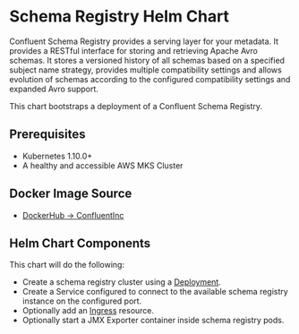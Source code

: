 # Schema Registry Helm Chart
Confluent Schema Registry provides a serving layer for your metadata. It provides a RESTful interface for storing and retrieving Apache Avro schemas. It stores a versioned history of all schemas based on a specified subject name strategy, provides multiple compatibility settings and allows evolution of schemas according to the configured compatibility settings and expanded Avro support.

This chart bootstraps a deployment of a Confluent Schema Registry.

## Prerequisites
* Kubernetes 1.10.0+
* A healthy and accessible AWS MKS Cluster

## Docker Image Source
* [DockerHub -> ConfluentInc](https://hub.docker.com/r/confluentinc/cp-schema-registry)

## Helm Chart Components
This chart will do the following:

* Create a schema registry cluster using a [Deployment](https://kubernetes.io/docs/concepts/workloads/controllers/deployment/).
* Create a Service configured to connect to the available schema registry instance on the configured port.
* Optionally add an [Ingress](https://kubernetes.io/docs/concepts/services-networking/ingress/) resource.
* Optionally start a JMX Exporter container inside schema registry pods.